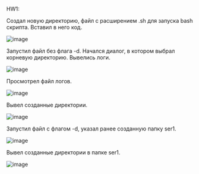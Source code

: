 HW1:

Создал новую директорию, файл с расширением .sh для запуска bash скрипта. Вставил в него код.

![image](https://github.com/Lyaminariya/DevOpsHW/assets/55195644/bc3bc449-9a52-4416-b19c-5d0ac9ecc101)

Запустил файл без флага -d. Начался диалог, в котором выбрал корневую директорию. Вывелись логи.

![image](https://github.com/Lyaminariya/DevOpsHW/assets/55195644/02a59843-1f05-4d92-a43d-5f7bc0d84b38)

Просмотрел файл логов.

![image](https://github.com/Lyaminariya/DevOpsHW/assets/55195644/f6d3f39d-6c42-4a54-845d-9412c6292949)

Вывел созданные директории.

![image](https://github.com/Lyaminariya/DevOpsHW/assets/55195644/577cd205-d65d-42f6-94d9-903da5147b57)

Запустил файл с флагом -d, указал ранее созданную папку ser1.

![image](https://github.com/Lyaminariya/DevOpsHW/assets/55195644/4e9e7c73-b13b-456b-b4d1-6b1c6dc78abf)

Вывел созданные директории в папке ser1.

![image](https://github.com/Lyaminariya/DevOpsHW/assets/55195644/ad0170f9-0591-4e1d-9820-c0369a94f158)

